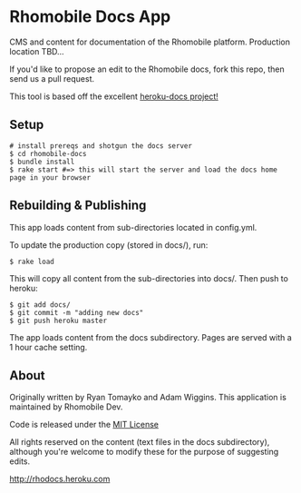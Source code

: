 Rhomobile Docs App
==================

CMS and content for documentation of the Rhomobile platform. Production location TBD...

If you'd like to propose an edit to the Rhomobile docs, fork this repo, then send us a pull request.

This tool is based off the excellent [heroku-docs project!](https://github.com/heroku/heroku-docs)

Setup
-----
	# install prereqs and shotgun the docs server
	$ cd rhomobile-docs
	$ bundle install
	$ rake start #=> this will start the server and load the docs home page in your browser
	
Rebuilding & Publishing
-----------------------
This app loads content from sub-directories located in config.yml.  

To update the production copy (stored in docs/), run:

	$ rake load
	
This will copy all content from the sub-directories into docs/.  Then push to heroku:

	$ git add docs/
	$ git commit -m "adding new docs"
	$ git push heroku master

The app loads content from the docs subdirectory.  Pages are served with a 1 hour cache setting.

About
----

Originally written by Ryan Tomayko and Adam Wiggins.  This application is maintained by Rhomobile Dev.

Code is released under the [MIT License](http://www.opensource.org/licenses/mit-license.php)

All rights reserved on the content (text files in the docs subdirectory), although you're welcome to modify these for the purpose of suggesting edits.

http://rhodocs.heroku.com
